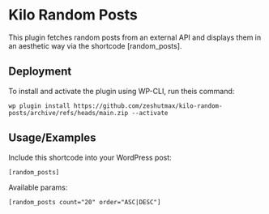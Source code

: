 
# Kilo Random Posts

This plugin fetches random posts from an external API and displays them in an aesthetic way via the shortcode [random_posts].

## Deployment

To install and activate the plugin using WP-CLI, run theis command:

```
wp plugin install https://github.com/zeshutmax/kilo-random-posts/archive/refs/heads/main.zip --activate
```
## Usage/Examples
Include this shortcode into your WordPress post:
```html
[random_posts]
```
Available params:
```html
[random_posts count="20" order="ASC|DESC"]
```
